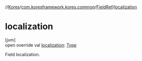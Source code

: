 //[Kores](../../../index.md)/[com.koresframework.kores.common](../index.md)/[FieldRef](index.md)/[localization](localization.md)

# localization

[jvm]\
open override val [localization](localization.md): [Type](https://docs.oracle.com/javase/8/docs/api/java/lang/reflect/Type.html)

Field localization.
